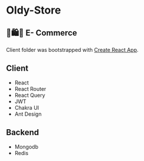 # Oldy-Store
## 🛒🛍️🏬 E- Commerce

Client folder was bootstrapped with [Create React App](https://github.com/facebook/create-react-app).

## Client 
+ React 
+ React Router
+ React Query
+ JWT
+ Chakra UI
+ Ant Design

## Backend
+ Mongodb
+ Redis 



